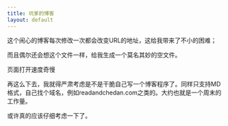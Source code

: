 ```yaml
---
title: 坑爹的博客
layout: default
---
```


这个闹心的博客每次修改一次都会改变URL的地址，这给我带来了不小的困难；

而且偶尔还会想这个文件一样，给我生成一个莫名其妙的空文件。

页面打开速度奇慢

再这么下去，我就得严肃考虑是不是干脆自己写一个博客程序了。同样只支持MD格式，自己找个域名，例如readandchedan.com之类的。大约也就是一个周末的工作量。

或许真的应该仔细考虑一下了。